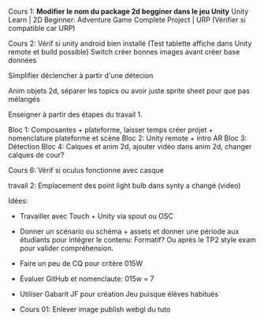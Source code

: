 Cours 1: **Modifier le nom du package 2d begginer dans le jeu Unity** Unity Learn | 2D Beginner: Adventure Game Complete Project | URP (Vérifier si compatible car URP)


Cours 2: Vérif si unity android bien installé (Test tablette affiche dans Unity remote et build possible) 
Switch créer bonnes images avant créer base données

Simplifier déclencher à partir d'une détecion

Anim objets 2d, séparer les topics ou avoir juste sprite sheet pour que pas mélangés

Enseigner à partir des étapes du travail 1. 

Bloc 1: Composantes + plateforme, laisser temps créer projet + nomenclature plateforme et scène
Bloc 2: Unity remote + intro AR
Bloc 3: Détection
Bloc 4: Calques et anim 2d, ajouter vidéo dans anim 2d, changer calques de cour? 

Cours 6: Vérif si oculus fonctionne avec casque

travail 2: Emplacement des point light bulb dans synty a changé (video) 

Idées: 
- Travailler avec Touch + Unity via spout ou OSC

- Donner un scénario ou schéma + assets et donner une période aux étudiants pour intégrer le contenu: Formatif? Ou après le TP2 style exam pour valider compréhension. 

- Faire un peu de CQ pour critère 015W

- Évaluer GitHub et nomenclaute: 015w = 7

- Utiliser Gabarit JF pour création Jeu puisque élèves habitués

- Cours 01: Enlever image publish webgl du tuto
